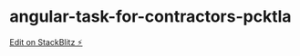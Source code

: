 # angular-task-for-contractors-pcktla

[Edit on StackBlitz ⚡️](https://stackblitz.com/edit/angular-task-for-contractors-pcktla)